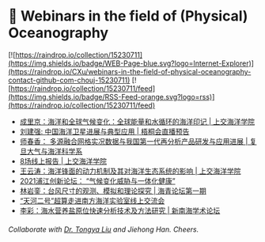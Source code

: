 # 🌊 Webinars in the field of (Physical) Oceanography

[![https://raindrop.io/collection/15230711](https://img.shields.io/badge/WEB-Page-blue.svg?logo=Internet-Explorer)](https://raindrop.io/CXu/webinars-in-the-field-of-physical-oceanography-contact-github-com-chouj-15230711) [![https://raindrop.io/collection/15230711/feed](https://img.shields.io/badge/RSS-Feed-orange.svg?logo=rss)](https://raindrop.io/collection/15230711/feed)

<!-- BLOG-POST-LIST:START -->
- [成里京：海洋和全球气候变化：全球能量和水循环的海洋印记 | 上交海洋学院](https://mp.weixin.qq.com/s/KaXW7belgpM4TnvdeBOAng)
- [刘建强: 中国海洋卫星进展与典型应用 | 梧桐会直播预告](https://mp.weixin.qq.com/s/VTT6inK7yuG7B7z5p7ef6g)
- [师春香： 多源融合网格实况数据与我国第一代再分析产品研发与应用进展 | 复旦大气与海洋科学系](https://mp.weixin.qq.com/s/-j5I_e0EgwEin7bX9kSqww)
- [8场线上报告 | 上交海洋学院](https://mp.weixin.qq.com/s/QuvFxmOT0GvB04D6Ug8FFQ)
- [王云涛：海洋锋面的动力机制及其对海洋生态系统的影响 | 上交海洋学院](https://mp.weixin.qq.com/s/kdlw0qvmQDZQZb62SD5wtQ)
- [2021浦江创新论坛： “气候变化威胁与一体化健康”](https://mp.weixin.qq.com/s/__-fAlDryUVRFxk5XxOdqA)
- [林岩銮：台风尺寸的观测、模拟和理论探究 | 海青论坛第一期](https://mp.weixin.qq.com/s/Ce1P4xyjL0ZfKd04cHhPig)
- [“天河二号”超算走进南方海洋实验室线上交流会](https://mp.weixin.qq.com/s/JqBBzFnUdXV0z9c1uAb9Jg)
- [李彩：海水营养盐原位快速分析技术及方法研究 | 新南海学术论坛](https://mp.weixin.qq.com/s/UPcptgfznA_kWtRZ0A0YvQ)
<!-- BLOG-POST-LIST:END -->

###### Collaborate with [Dr. Tongya Liu](https://liutongya.github.io/) and Jiehong Han. Cheers.
